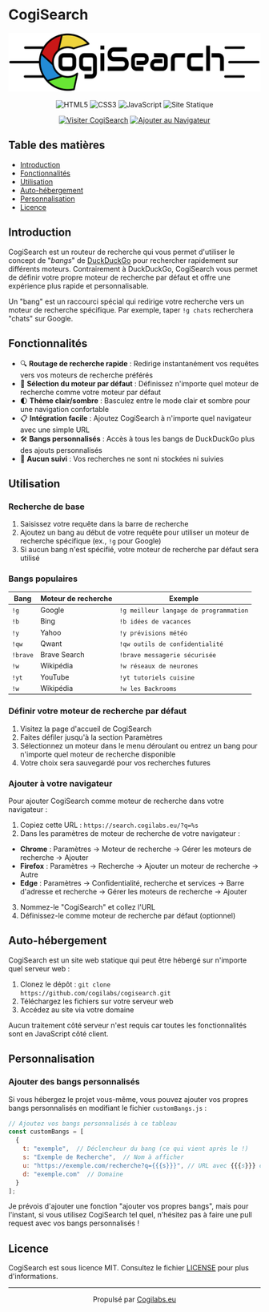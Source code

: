 # CogiSearch

<p align="center"><img alt="Logo CogiSearch" title="CogiSearch" src="/cogiSearch.svg"></p>

<p align="center">
    <img alt="HTML5" title="Conçu avec HTML5" src="https://img.shields.io/badge/HTML5-E34F26?style=for-the-badge&logo=html5&logoColor=white"/>
    <img alt="CSS3" title="Stylisé avec CSS3" src="https://img.shields.io/badge/CSS3-1572B6?style=for-the-badge&logo=css3&logoColor=white"/>
    <img alt="JavaScript" title="Propulsé par JavaScript" src="https://img.shields.io/badge/JavaScript-F7DF1E?style=for-the-badge&logo=javascript&logoColor=black"/>
    <img alt="Site Statique" title="Aucun traitement côté serveur" src="https://img.shields.io/badge/Site-Statique-4285F4?style=for-the-badge"/>
</p>

<p align="center">
    <a href="https://search.cogilabs.eu" target="_blank"><img alt="Visiter CogiSearch" title="Essayez maintenant !" src="https://img.shields.io/badge/Visiter-CogiSearch-brightgreen?style=for-the-badge"/></a>
    <a href="#ajouter-à-votre-navigateur"><img alt="Ajouter au Navigateur" title="Instructions d'installation" src="https://img.shields.io/badge/Ajouter_à-Votre_Navigateur-4285F4?style=for-the-badge&logo=googlechrome&logoColor=white"/></a>
</p>

## Table des matières

- [Introduction](#introduction)
- [Fonctionnalités](#fonctionnalités)
- [Utilisation](#utilisation)
- [Auto-hébergement](#auto-hébergement)
- [Personnalisation](#personnalisation)
- [Licence](#licence)

## Introduction

CogiSearch est un routeur de recherche qui vous permet d'utiliser le concept de "*bangs*" de <a href="https://duckduckgo.com/">DuckDuckGo</a> pour rechercher rapidement sur différents moteurs. Contrairement à DuckDuckGo, CogiSearch vous permet de définir votre propre moteur de recherche par défaut et offre une expérience plus rapide et personnalisable.

Un "bang" est un raccourci spécial qui redirige votre recherche vers un moteur de recherche spécifique. Par exemple, taper `!g chats` recherchera "chats" sur Google.

## Fonctionnalités

- 🔍 **Routage de recherche rapide** : Redirige instantanément vos requêtes vers vos moteurs de recherche préférés
- 🔄 **Sélection du moteur par défaut** : Définissez n'importe quel moteur de recherche comme votre moteur par défaut
- 🌓 **Thème clair/sombre** : Basculez entre le mode clair et sombre pour une navigation confortable
- 📋 **Intégration facile** : Ajoutez CogiSearch à n'importe quel navigateur avec une simple URL
- 🛠️ **Bangs personnalisés** : Accès à tous les bangs de DuckDuckGo plus des ajouts personnalisés
- 💾 **Aucun suivi** : Vos recherches ne sont ni stockées ni suivies

## Utilisation

### Recherche de base

1. Saisissez votre requête dans la barre de recherche
2. Ajoutez un bang au début de votre requête pour utiliser un moteur de recherche spécifique (ex., `!g` pour Google)
3. Si aucun bang n'est spécifié, votre moteur de recherche par défaut sera utilisé

### Bangs populaires

| Bang     | Moteur de recherche | Exemple                                |
|----------|---------------------|----------------------------------------|
| `!g`     | Google              | `!g meilleur langage de programmation` |
| `!b`     | Bing                | `!b idées de vacances`                 |
| `!y`     | Yahoo               | `!y prévisions météo`                  |
| `!qw`    | Qwant               | `!qw outils de confidentialité`        |
| `!brave` | Brave Search        | `!brave messagerie sécurisée`          |
| `!w`     | Wikipédia           | `!w réseaux de neurones`               |
| `!yt`    | YouTube             | `!yt tutoriels cuisine`                |
| `!w`     | Wikipédia           | `!w les Backrooms`                     |

### Définir votre moteur de recherche par défaut

1. Visitez la page d'accueil de CogiSearch
2. Faites défiler jusqu'à la section Paramètres
3. Sélectionnez un moteur dans le menu déroulant ou entrez un bang pour n'importe quel moteur de recherche disponible
4. Votre choix sera sauvegardé pour vos recherches futures

### Ajouter à votre navigateur

Pour ajouter CogiSearch comme moteur de recherche dans votre navigateur :

1. Copiez cette URL : `https://search.cogilabs.eu/?q=%s`
2. Dans les paramètres de moteur de recherche de votre navigateur :
  - **Chrome** : Paramètres → Moteur de recherche → Gérer les moteurs de recherche → Ajouter
  - **Firefox** : Paramètres → Recherche → Ajouter un moteur de recherche → Autre
  - **Edge** : Paramètres → Confidentialité, recherche et services → Barre d'adresse et recherche → Gérer les moteurs de recherche → Ajouter
3. Nommez-le "CogiSearch" et collez l'URL
4. Définissez-le comme moteur de recherche par défaut (optionnel)

## Auto-hébergement

CogiSearch est un site web statique qui peut être hébergé sur n'importe quel serveur web :

1. Clonez le dépôt : `git clone https://github.com/cogilabs/cogisearch.git`
2. Téléchargez les fichiers sur votre serveur web
3. Accédez au site via votre domaine

Aucun traitement côté serveur n'est requis car toutes les fonctionnalités sont en JavaScript côté client.

## Personnalisation

### Ajouter des bangs personnalisés

Si vous hébergez le projet vous-même, vous pouvez ajouter vos propres bangs personnalisés en modifiant le fichier `customBangs.js` :

```javascript
// Ajoutez vos bangs personnalisés à ce tableau
const customBangs = [
  {
    t: "exemple",  // Déclencheur du bang (ce qui vient après le !)
    s: "Exemple de Recherche",  // Nom à afficher
    u: "https://exemple.com/recherche?q={{{s}}}", // URL avec {{{s}}} comme emplacement pour le terme de recherche
    d: "exemple.com"  // Domaine
  }
];
```

Je prévois d'ajouter une fonction "ajouter vos propres bangs", mais pour l'instant, si vous utilisez CogiSearch tel quel, n'hésitez pas à faire une pull request avec vos bangs personnalisés !

## Licence

CogiSearch est sous licence MIT. Consultez le fichier [LICENSE](/LICENSE) pour plus d'informations.

---

<p align="center">Propulsé par <a href="https://Cogilabs.eu/">Cogilabs.eu</a></p>
